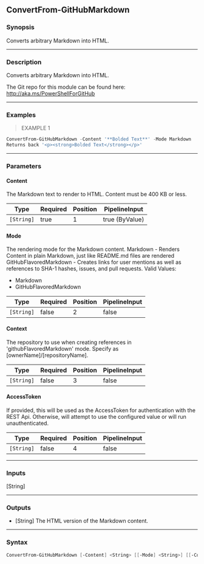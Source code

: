 ConvertFrom-GitHubMarkdown
--------------------------

### Synopsis
Converts arbitrary Markdown into HTML.

---

### Description

Converts arbitrary Markdown into HTML.

The Git repo for this module can be found here: http://aka.ms/PowerShellForGitHub

---

### Examples
> EXAMPLE 1

```PowerShell
ConvertFrom-GitHubMarkdown -Content '**Bolded Text**' -Mode Markdown
Returns back '<p><strong>Bolded Text</strong></p>'
```

---

### Parameters
#### **Content**
The Markdown text to render to HTML.  Content must be 400 KB or less.

|Type      |Required|Position|PipelineInput |
|----------|--------|--------|--------------|
|`[String]`|true    |1       |true (ByValue)|

#### **Mode**
The rendering mode for the Markdown content.
Markdown - Renders Content in plain Markdown, just like README.md files are rendered
GitHubFlavoredMarkdown - Creates links for user mentions as well as references to
SHA-1 hashes, issues, and pull requests.
Valid Values:

* Markdown
* GitHubFlavoredMarkdown

|Type      |Required|Position|PipelineInput|
|----------|--------|--------|-------------|
|`[String]`|false   |2       |false        |

#### **Context**
The repository to use when creating references in 'githubFlavoredMarkdown' mode.
Specify as [ownerName]/[repositoryName].

|Type      |Required|Position|PipelineInput|
|----------|--------|--------|-------------|
|`[String]`|false   |3       |false        |

#### **AccessToken**
If provided, this will be used as the AccessToken for authentication with the
REST Api.  Otherwise, will attempt to use the configured value or will run unauthenticated.

|Type      |Required|Position|PipelineInput|
|----------|--------|--------|-------------|
|`[String]`|false   |4       |false        |

---

### Inputs
[String]

---

### Outputs
* [String] The HTML version of the Markdown content.

---

### Syntax
```PowerShell
ConvertFrom-GitHubMarkdown [-Content] <String> [[-Mode] <String>] [[-Context] <String>] [[-AccessToken] <String>] [<CommonParameters>]
```
